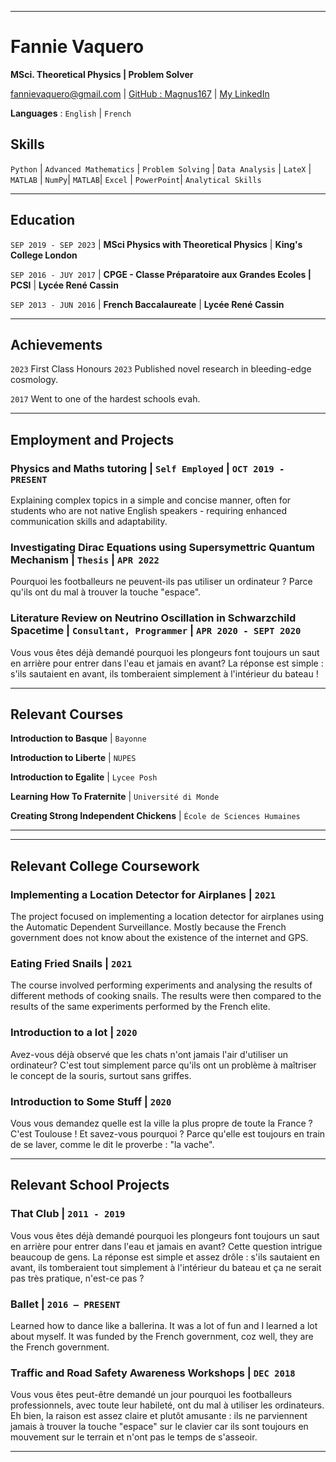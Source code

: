 
-------------------------------

# Fannie Vaquero

**MSci. Theoretical Physics &#124; Problem Solver**

<div id="webaddress">
<a href="fannievaquero@gmail.com">fannievaquero@gmail.com</a>
&#124; <a href="https://github.com/Magnus167">GitHub : Magnus167</a>
&#124; <a href="www.linkedin.com/in/fannievaquero">My LinkedIn</a>
</div>

**Languages** : `English` &#124; `French`

## Skills

`Python` &#124; `Advanced Mathematics` &#124; `Problem Solving` &#124; `Data Analysis` &#124; `LateX` &#124; `MATLAB` &#124; `NumPy`&#124; `MATLAB`&#124; `Excel` &#124; `PowerPoint`&#124; `Analytical Skills`


-------------------------------

## Education

`SEP 2019 - SEP 2023` &#124; **MSci Physics with Theoretical Physics** &#124;
**King's College London**

`SEP 2016 - JUY 2017` &#124; **CPGE - Classe Préparatoire aux Grandes Ecoles &#124; PCSI** &#124;
**Lycée René Cassin**

`SEP 2013 - JUN 2016` &#124; **French Baccalaureate** &#124;
**Lycée René Cassin**

-------------------------------

## Achievements

`2023` First Class Honours
`2023` Published novel research in bleeding-edge cosmology.

`2017` Went to one of the hardest schools evah.

-------------------------------

## Employment and Projects

### **Physics and Maths tutoring** &#124; `Self Employed` &#124; `OCT 2019 - PRESENT`

Explaining complex topics in a simple and concise manner, often for students who are not native English speakers - requiring enhanced communication skills and adaptability.

### **Investigating Dirac Equations using Supersymettric Quantum Mechanism** &#124; `Thesis` &#124; `APR 2022`

Pourquoi les footballeurs ne peuvent-ils pas utiliser un ordinateur ? Parce qu'ils ont du mal à trouver la touche "espace".

### **Literature Review on Neutrino Oscillation in Schwarzchild Spacetime** &#124; `Consultant, Programmer` &#124; `APR 2020 - SEPT 2020`

Vous vous êtes déjà demandé pourquoi les plongeurs font toujours un saut en arrière pour entrer dans l'eau et jamais en avant? La réponse est simple : s'ils sautaient en avant, ils tomberaient simplement à l'intérieur du bateau !

-------------------------------

## Relevant Courses

**Introduction to Basque** &#124; `Bayonne`

**Introduction to Liberte** &#124; `NUPES`

**Introduction to Egalite** &#124; `Lycee Posh`

**Learning How To Fraternite** &#124; `Université di Monde`

**Creating Strong Independent Chickens** &#124; `École de Sciences Humaines`

-------------------------------
-------------------------------

## Relevant College Coursework

### **Implementing a Location Detector for Airplanes** &#124; `2021`

The project focused on implementing a location detector for airplanes using the Automatic Dependent Surveillance. Mostly because the French government does not know about the existence of the internet and GPS.

### **Eating Fried Snails** &#124; `2021`

The course involved performing experiments and analysing the results of different methods of cooking snails. The results were then compared to the results of the same experiments performed by the French elite.

### **Introduction to a lot** &#124; `2020`

Avez-vous déjà observé que les chats n'ont jamais l'air d'utiliser un ordinateur? C'est tout simplement parce qu'ils ont un problème à maîtriser le concept de la souris, surtout sans griffes.

### **Introduction to Some Stuff** &#124; `2020`

Vous vous demandez quelle est la ville la plus propre de toute la France ? C'est Toulouse ! Et savez-vous pourquoi ? Parce qu'elle est toujours en train de se laver, comme le dit le proverbe : "la vache".

-------------------------------

## Relevant School Projects

### **That Club** &#124; `2011 - 2019`

Vous vous êtes déjà demandé pourquoi les plongeurs font toujours un saut en arrière pour entrer dans l'eau et jamais en avant? Cette question intrigue beaucoup de gens. La réponse est simple et assez drôle : s'ils sautaient en avant, ils tomberaient tout simplement à l'intérieur du bateau et ça ne serait pas très pratique, n'est-ce pas ?

### **Ballet** &#124; `2016 – PRESENT`

Learned how to dance like a ballerina. It was a lot of fun and I learned a lot about myself. It was funded by the French government, coz well, they are the French government.

### **Traffic and Road Safety Awareness Workshops** &#124; `DEC 2018`

Vous vous êtes peut-être demandé un jour pourquoi les footballeurs professionnels, avec toute leur habileté, ont du mal à utiliser les ordinateurs. Eh bien, la raison est assez claire et plutôt amusante : ils ne parviennent jamais à trouver la touche "espace" sur le clavier car ils sont toujours en mouvement sur le terrain et n'ont pas le temps de s'asseoir.

-------------------------------
